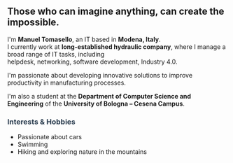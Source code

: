 <h2>Those who can imagine anything, can create the impossible.</h2>
<p>
  I'm <strong>Manuel Tomasello</strong>, an IT based in <strong>Modena, Italy</strong>.<br>
  I currently work at <strong>long-established hydraulic company</strong>, where I manage a broad range of IT tasks, including <br>
  helpdesk, networking, software development, Industry 4.0.
</p>
<p>
  I'm passionate about developing innovative solutions to improve productivity in manufacturing processes.
</p>

<p>
  I'm also a student at the <strong>Department of Computer Science and Engineering</strong> of the <strong>University of Bologna – Cesena Campus</strong>.
</p>

<h3 style="color:#2c3e50;">Interests & Hobbies</h3>

<ul>
  <li> Passionate about cars</li>
  <li> Swimming</li>
  <li> Hiking and exploring nature in the mountains</li>
</ul>

